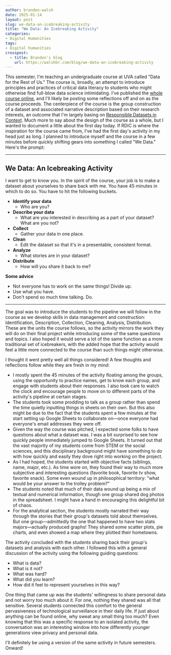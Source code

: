 ```yaml
---
author: brandon-walsh
date: 2025-01-14
layout: post
slug: we-data-an-icebreaking-activity
title: "We Data: An Icebreaking Activity"
categories:
- Digital Humanities
tags:
- Digital humanities
crosspost:
  - title: Brandon's blog
    url: https://walshbr.com/blog/we-data-an-icebreaking-activity
---
```

This semester, I'm teaching an undergraduate course at UVA called "Data for the Rest of Us." The course is, broadly, an attempt to introduce principles and practices of critical data literacy to students who might otherwise find full-blow data science intimidating. I've published the [whole course online](https://walshbr.com/data-for-the-rest-of-us), and I'll likely be posting some reflections off and on as the course proceeds. The centerpiece of the course is the group construction of a dataset and associated narrative description based on their research interests, an outcome that I'm largely basing on [Responsible Datasets in Context](https://www.responsible-datasets-in-context.com/). Much more to say about the design of the course as a whole, but I wanted to document a little about the first day today. If RDiC is where the inspiration for the course came from, I've had the first day's activity in my head just as long. I planned to introduce myself and the course in a few minutes before quickly shifting gears into something I called "We Data." Here's the prompt: 

---

## We Data: An Icebreaking Activity

I want to get to know you. In the spirit of the course, your job is to make a dataset about yourselves to share back with me. You have 45 minutes in which to do so. You have to hit the following buckets. 

* **Identify your data**
    * Who are you? 
* **Describe your data**
    * What are you interested in describing as a part of your dataset? What are you not?
* **Collect**
    * Gather your data in one place.
* **Clean**
    * Edit the dataset so that it's in a presentable, consistent format.
* **Analyze**
    * What stories are in your dataset?
* **Distribute**
    * How will you share it back to me?

**Some advice**

* Not everyone has to work on the same things! Divide up.
* Use what you have.
* Don't spend so much time talking. Do. 

---

The goal was to introduce the students to the pipeline we will follow in the course as we develop skills in data management and construction: Identification, Description, Collection, Cleaning, Analysis, Distribution. These are the units the course follows, so the activity mirrors the work they will do on their final project while introducing some of the same questions and topics. I also hoped it would serve a lot of the same function as a more traditional set of icebreakers, with the added hope that the activity would feel a little more connected to the course than such things might otherwise. 

I thought it went pretty well all things considered! A few thoughts and reflections follow while they are fresh in my mind:

* I mostly spent the 45 minutes of the activity floating among the groups, using the opportunity to practice names, get to know each group, and engage with students about their responses. I also took care to watch the clock and encourage people to move on to different parts of the activity's pipeline at certain stages. 
* The students took some prodding to talk as a group rather than spend the time quietly inputting things in sheets on their own. But this also might be due to the fact that the students spent a few minutes at the start setting up Google Sheets to collaborate on—once everyone had everyone's email addresses they were off. 
* Given the way the course was pitched, I expected some folks to have questions about what a dataset was. I was a bit surprised to see how quickly people immediately jumped to Google Sheets. It turned out that the vast majority of my students come from STEM or the social sciences, and this disciplinary background might have something to do with how quickly and easily they dove right into working on the project. 
* As I had hoped, the students started with objective facts (siblings, name, major, etc.). As time wore on, they found their way to much more subjective and interesting questions (favorite book, favorite tv show, favorite snack). Some even wound up in philosophical territory: "what would be your answer to the trolley problem?"
* The students noted that much of their data wound up being a mix of textual and numerical information, though one group shared dog photos in the spreadsheet. I might have a hand in encouraging this delightful bit of chaos. 
* For the analytical section, the students mostly narrated their way through the stories that their group's datasets told about themselves. But one group—admittedly the one that happened to have two stats majors—actually produced graphs! They shared some scatter plots, pie charts, and even showed a map where they plotted their hometowns. 

The activity concluded with the students sharing back their group's datasets and analysis with each other. I followed this with a general discussion of the activity using the following guiding questions:

* What is data?
* What is it not?
* What was hard?
* What did you learn?
* How did it feel to represent yourselves in this way?

One thing that came up was the students' willingness to share personal data and not worry too much about it. For one, nothing they shared was all that sensitive. Several students connected this comfort to the general pervasiveness of technological surveillance in their daily life. If just about anything can be found online, why sweat any small thing too much? Even knowing that this was a specific response to an isolated activity, the conversation was an interesting window into how differently younger generations view privacy and personal data.

I'll definitely be using a version of the same activity in future semesters. Onward!
